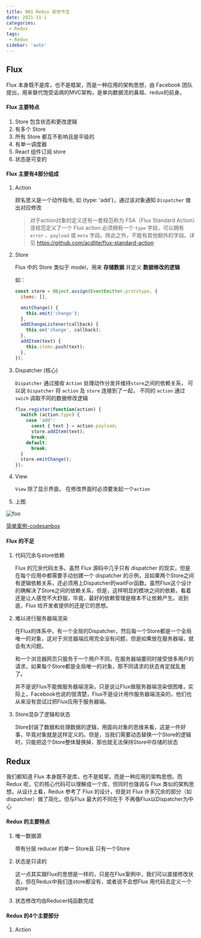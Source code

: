 ```yaml
---
title: 001 Redux 前世今生
date: 2021-11-1
categories: 
 - Redux
tags:
 - Redux
sidebar: 'auto'
---
```


## Flux

Flux 本身既不是库，也不是框架，而是一种应用的架构思想，由 Facebook 团队提出，用来替代饱受诟病的MVC架构，是单向数据流的鼻祖、redux的前身。

#### Flux 主要特点

1. Store 包含状态和更改逻辑 
2. 有多个 Store
3. 所有 Store 都互不影响且是平级的
4. 有单一调度器
5. React 组件订阅 store
6. 状态是可变的

#### Flux 主要有4部分组成

1. Action 

   顾名思义是一个动作指令, 如 {type: 'add'}，通过该对象通知 `Dispatcher` 做出对应修改

   > 对于action对象的定义还有一套规范称为 FSA（Flux Standard Action）该规范定义了一个 Flux action 必须拥有一个 `type` 字段，可以拥有 `error` 、`payload` 或 `meta` 字段。除此之外，不能有其他额外的字段。详见 https://github.com/acdlite/flux-standard-action 

2. Store

   Flux 中的 Store 类似于 model，用来 **存储数据**  并定义 **数据修改的逻辑** 

   如：

   ```jsx
   const store = Object.assign(EventEmitter.prototype, {
     items: [],
   
     emitChange() {
       this.emit('change');
     },
     addChangeListener(callback) {
       this.on('change', callback);
     },
     addItem(text) {
       this.items.push(text);
     },
   });
   ```

3. Dispatcher (核心)

   `Dispatcher` 通过接收 `Action` 处理动作分发并维持`store`之间的依赖关系， 可以说 `Dispatcher` 将 `action` 及 `store` 连接到了一起， 不同的 `action` 通过 `swich` 调取不同的数据修改逻辑

   ```jsx
   flux.register(function(action) {
     switch (action.type) {
       case 'add':
         const { text } = action.payload;
         store.addItem(text);
         break;
       default:
         break;
     }
     store.emitChange();
   });
   ```

   

4. View

   `View` 除了显示界面， 在修改界面时必须要发起一个`action`

5. 上图
 <img :src="$withBase('/react/redux001.png')" alt="foo">   

[简单案例-codesanbox](https://codesandbox.io/s/flux-example-kp01g)

####  Flux 的不足

1. 代码冗余与store依赖

    Flux 的冗余代码太多。虽然 Flux 源码中几乎只有 dispatcher 的现实，但是在每个应用中都需要手动创建一个 dispatcher 的示例，且如果两个Store之间有逻辑依赖关系，还必须用上Dispatcher的waitFor函数。虽然Flux这个设计的确解决了Store之间的依赖关系，但是，这样明显的模块之间的依赖，看着还是让人感觉不大舒服，毕竟，最好的依赖管理是根本不让依赖产生。说到底，Flux 给开发者提供的还是它的思想。

2. 难以进行服务器端渲染

   在Flux的体系中，有一个全局的Dispatcher，然后每一个Store都是一个全局唯一的对象，这对于浏览器端应用完全没有问题，但是如果放在服务器端，就会有大问题。

   和一个浏览器网页只服务于一个用户不同，在服务器端要同时接受很多用户的请求，如果每个Store都是全局唯一的对象，那不同请求的状态肯定就乱套了。

   并不是说Flux不能做服务器端渲染，只是说让Flux做服务器端渲染很困难，实际上，Facebook也说的很清楚，Flux不是设计用作服务器端渲染的，他们也从来没有尝试过把Flux应用于服务器端。

3. Store混杂了逻辑和状态

   Store封装了数据和处理数据的逻辑，用面向对象的思维来看，这是一件好事，毕竟对象就是这样定义的。但是，当我们需要动态替换一个Store的逻辑时，只能把这个Store整体替换掉，那也就无法保持Store中存储的状态

## Redux

我们都知道 Flux 本身既不是库，也不是框架，而是一种应用的架构思想。而 Redux 呢，它的核心代码可以理解成一个库，但同时也强调与 Flux 类似的架构思想。从设计上看，Redux 参考了 Flux 的设计，但是对 Flux 许多冗余的部分（如 dispatcher）做了简化，但与Flux 最大的不同在于 不再像Flux以Dispatcher为中心

#### Redux 的主要特点

1. 唯一数据源

   带有分层 reducer 的单一 Store且 只有一个Store

2. 状态是只读的

   这一点其实跟Flux的思想是一样的，只是在Flux案例中，我们可以直接修改状态，但在Redux中我们连store都没有，或者说不会想Flux 用代码去定义一个store

3. 状态修改均由Reducer纯函数完成

#### Redux 的4个主要部分

1. Action

   

